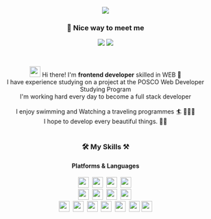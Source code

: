 <p align="center">
  <img src="https://readme-typing-svg.herokuapp.com?font=Fira+Code&size=24&duration=3000&pause=1000&color=F75DA1&background=FFFFFF00&vCenter=true&width=435&lines=Web+Front-end+Developer%2C+DDing"></a>
</p>

### <p align="center">🤝 Nice way to meet me </p>
<p align="center">
  <a href="https://velog.io/@dding_yull" target="_blank"><img src="https://img.shields.io/badge/velog.dding_yull-20C997?style=flat-square&logo=Velog%20Sponsors&logoColor=white"/></a>
  <a href="dding.yull@gmail.com" target="_blank"><img src="https://img.shields.io/badge/dding.yull@gmail.com-EA4335?style=flat-square&logo=Gmail&logoColor=white"/></a>
</p>
<br/>

<p align="center">
  <img
  src="https://github.com/blackcater/blackcater/raw/main/images/Hi.gif" height="25" />
  Hi there! I'm <b>frontend developer</b> skilled in WEB 🚀<br/>
  I have experience studying on a project at the POSCO Web Developer Studying Program<br/>
  I'm working hard every day to become a full stack developer<br/>
  <br/>
  I enjoy swimming and Watching a traveling programmes 🏄 👩🏻‍💻<br/>
  I hope to develop every beautiful things. 💖✨ <br/><br/>
</p>

### <p align="center">🛠 My Skills ⚒</p>
#### <p align="center">Platforms & Languages</p>
<p align="center">
<img src="https://img.shields.io/badge/HTML5-E34F26?style=flat-square&logo=HTML5&logoColor=black" height="25"/>&nbsp
<img src="https://img.shields.io/badge/CSS3-1572B6?style=flat-square&logo=CSS3&logoColor=black" height="25"/>&nbsp
<img src="https://img.shields.io/badge/SASS-CC6699?style=flat-square&logo=SASS&logoColor=black" height="25"/>&nbsp
<img src="https://img.shields.io/badge/JavaScript-F7DF1E?style=flat-square&logo=JavaScript&logoColor=black" height="25"/>&nbsp
<br/>
<img src="https://img.shields.io/badge/jQuery-0769AD?style=flat-square&logo=jQuery&logoColor=black" height="25"/>&nbsp
<img src="https://img.shields.io/badge/React-61DAFB?style=flat-square&logo=React&logoColor=black" height="25"/>&nbsp
<img src="https://img.shields.io/badge/Redux-764ABC?style=flat-square&logo=Redux&logoColor=black" height="25"/>&nbsp
<img src="https://img.shields.io/badge/Node.js-339933?style=flat-square&logo=Node.js&logoColor=black" height="25"/>&nbsp
<br/>
<img src="https://img.shields.io/badge/MongoDB-47A248?style=flat-square&logo=MongoDB&logoColor=black" height="25"/>&nbsp
<img src="https://img.shields.io/badge/Bootstrap-7952B3?style=flat-square&logo=Bootstrap&logoColor=black" height="25"/>&nbsp
<img src="https://img.shields.io/badge/GitHub-181717?style=flat-square&logo=GitHub&logoColor=white" height="25"/>&nbsp
<img src="https://img.shields.io/badge/Trello-0052CC?style=flat-square&logo=Trello&logoColor=white" height="25"/>&nbsp
<img src="https://img.shields.io/badge/Adobe Photoshop-31A8FF?style=flat-square&logo=Adobe Photoshop&logoColor=white" height="25"/></a>&nbsp
<img src="https://img.shields.io/badge/Adobe Illustrator-FF9A00?style=flat-square&logo=Adobe Illustrator&logoColor=white" height="25"/>
<img src="https://img.shields.io/badge/Figma Illustrator-F24E1E?style=flat-Figma&logoColor=black" Illustrator&logoColor=white" height="25"/>
</p>


